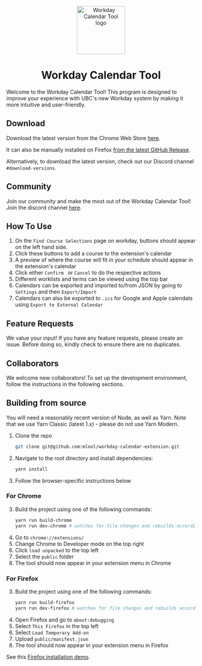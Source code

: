 <p align="center">
  <img src="/public/logo128.png" width="128px" height="128px" alt="Workday Calendar Tool logo">
</p>
<h1 align="center">Workday Calendar Tool</h1>

Welcome to the Workday Calendar Tool! This program is designed to improve your experience with UBC's new Workday system by making it more intuitive and user-friendly.

## Download
Download the latest version from the Chrome Web Store [here](https://chromewebstore.google.com/detail/ubc-workday-side-by-side/gonljejijjjmjccdbjokcmmdfmlincmh).

It can also be manually installed on Firefox [from the latest GitHub Release](https://github.com/mlool/workday-calendar-extension/releases/latest).

Alternatively, to download the latest version, check out our Discord channel `#download-versions`. 

## Community
Join our community and make the most out of the Workday Calendar Tool!
Join the discord channel [here](https://discord.gg/cx93fAJUJf).

## How To Use
1. On the `Find Course Selections` page on workday, buttons should appear on the left hand side. 
2. Click these buttons to add a course to the extension's calendar
3. A preview of where the course will fit in your schedule should appear in the extension's calendar
4. Click either `Confirm ` or `Cancel` to do the respective actions
5. Different worklists and terms can be viewed using the top bar
6. Calendars can be exported and imported to/from JSON by going to `Settings` and then `Export/Import`
7. Calendars can also be exported to `.ics` for Google and Apple calendats using `Export to External Calendar`


## Feature Requests
We value your input! If you have any feature requests, please create an issue.
Before doing so, kindly check to ensure there are no duplicates.

## Collaborators
We welcome new collaborators! To set up the development environment, follow 
the instructions in the following sections.

## Building from source
You will need a reasonably recent version of Node, as well as Yarn. Note that we
use Yarn Classic (latest 1.x) - please do not use Yarn Modern.

1. Clone the repo
   ```bash
   git clone git@github.com:mlool/workday-calendar-extension.git
   ```
2. Navigate to the root directory and install dependencies:
   ```bash
   yarn install
   ```
3. Follow the browser-specific instructions below

### For Chrome
3. Build the project using one of the following commands:
   ```bash
   yarn run build-chrome
   yarn run dev-chrome # watches for file changes and rebuilds accordingly
   ```
4. Go to `chrome://extensions/`
5. Change Chrome to Developer mode on the top right
6. Click `load unpacked` to the top left
7. Select the `public` folder
8. The tool should now appear in your extension menu in Chrome

### For Firefox
3. Build the project using one of the following commands:
   ```bash
   yarn run build-firefox
   yarn run dev-firefox # watches for file changes and rebuilds accordingly
   ```
4. Open Firefox and go to `about:debugging`
5. Select `This Firefox` in the top left
6. Select `Load Temporary Add-on`
7. Upload `public/manifest.json`
8. The tool should now appear in your extension menu in Firefox

See this [Firefox installation demo](./assets/firefox-demo-v1.3.gif).

